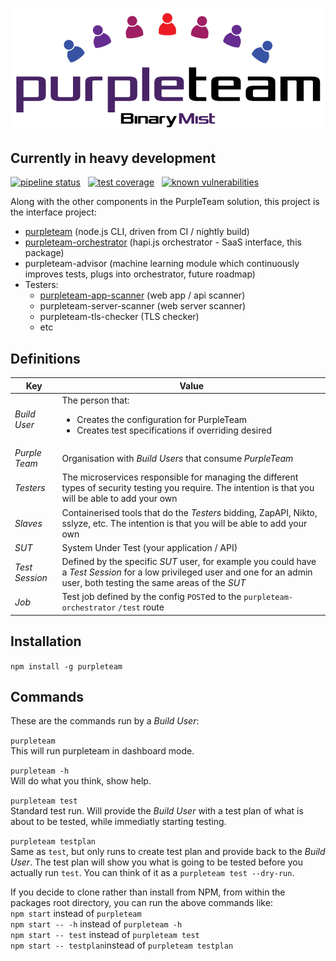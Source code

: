 ![purpleteam logo](./assets/images/purpleteam-banner.png)

## Currently in heavy development

[![pipeline status](https://gitlab.com/purpleteam-labs/purpleteam/badges/master/pipeline.svg)](https://gitlab.com/purpleteam-labs/purpleteam/commits/master) &nbsp; [![test coverage](https://gitlab.com/purpleteam-labs/purpleteam/badges/master/coverage.svg)](https://gitlab.com/purpleteam-labs/purpleteam/commits/master) &nbsp; [![known vulnerabilities](https://snyk.io/test/github/purpleteam-labs/purpleteam/badge.svg?targetFile=package.json)](https://snyk.io/test/github/purpleteam-labs/purpleteam?targetFile=package.json)

Along with the other components in the PurpleTeam solution, this project is the interface project:

* [purpleteam](https://github.com/binarymist/purpleteam) (node.js CLI, driven from CI / nightly build)
* [purpleteam-orchestrator](https://github.com/binarymist/purpleteam-orchestrator) (hapi.js orchestrator - SaaS interface, this package)
* purpleteam-advisor (machine learning module which continuously improves tests, plugs into orchestrator, future roadmap)
* Testers:
  * [purpleteam-app-scanner](https://github.com/binarymist/purpleteam-app-scanner) (web app / api scanner)
  * purpleteam-server-scanner (web server scanner)
  * purpleteam-tls-checker (TLS checker)
  * etc

## Definitions

 Key                 | Value   
---------------------|---------
 _Build User_        | The person that: <ul><li>Creates the configuration for PurpleTeam</li><li>Creates test specifications if overriding desired</li></ul> 
 _Purple Team_       | Organisation with _Build Users_ that consume _PurpleTeam_ 
 _Testers_           | The microservices responsible for managing the different types of security testing you require. The intention is that you will be able to add your own
 _Slaves_            | Containerised tools that do the _Testers_ bidding, ZapAPI, Nikto, sslyze, etc. The intention is that you will be able to add your own
 _SUT_               | System Under Test (your application / API) 
 _Test Session_      | Defined by the specific _SUT_ user, for example you could have a _Test Session_ for a low privileged user and one for an admin user, both testing the same areas of the _SUT_ 
 _Job_               | Test job defined by the config `POST`ed to the `purpleteam-orchestrator` `/test` route
 

## Installation

`npm install -g purpleteam`

## Commands

These are the commands run by a _Build User_:

`purpleteam`  
This will run purpleteam in dashboard mode.

`purpleteam -h`  
Will do what you think, show help.

`purpleteam test`  
Standard test run. Will provide the _Build User_ with a test plan of what is about to be tested, while immediatly starting testing.

`purpleteam testplan`  
Same as `test`, but only runs to create test plan and provide back to the _Build User_. The test plan will show you what is going to be tested before you actually run `test`. You can think of it as a `purpleteam test --dry-run`.

If you decide to clone rather than install from NPM, from within the packages root directory, you can run the above commands like:  
`npm start` instead of `purpleteam`  
`npm start -- -h` instead of `purpleteam -h`  
`npm start -- test` instead of `purpleteam test`  
`npm start -- testplan`instead of `purpleteam testplan`

